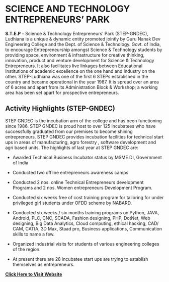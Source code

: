 # SCIENCE AND TECHNOLOGY ENTREPRENEURS’ PARK

**S.T.E.P** - Science & Technology Entrepreneurs’ Park (STEP-GNDEC), Ludhiana is a unique & dynamic entity promoted jointly by Guru Nanak Dev Engineering College and the Dept. of Science & Technology. Govt. of India, to encourage Entrepreneurship amongst Science & Technology students by providing space, environment & infrastructure for creative thinking, innovation, product and venture development for Science & Technology Entrepreneurs. It also facilitates live linkages between Educational Institutions of academic excellence on the one hand and Industry on the other. STEP-Ludhiana was one of the first 6 STEPs established in the country and became operational in the year 1987. It is spread over an area of 6 acres and apart from its Administration Block & Workshop; a working area has been set apart for prospective entrepreneurs.

## Activity Highlights (STEP-GNDEC)

STEP GNDEC is the incubation arm of the college and has been functioning since 1986. STEP GNDEC is proud host to over 125 incubatees who have successfully graduated from our premises to become shining entrepreneurs. STEP GNDEC provides incubation facilities for technical start ups in areas of manufacturing, agro forestry , software development and agri based units. The highlights of last year at STEP GNDEC are:

- Awarded Technical Business Incubator status by MSME DI, Government of India

- Conducted two offline entrepreneurs awareness camps
- Conducted 2 nos. online Technical Entrepreneurs development Programs and 2 nos. Women entrepreneurs Development Program.
- Conducted six weeks free of cost training program for tailoring for under privileged girl students under OFDD scheme by NABARD.
- Conducted six weeks / six months training programs on Python, JAVA, Android, PLC, CNC, SCADA, Fashion designing, PHP, DotNet, Web designing, Big Data Analytics, Cloud computing, ethical hacking, CAD/ CAM, CATIA, 3D Max, Staad pro, Business applications, Communication skills to name a few.
- Organized industrial visits for students of various engineering colleges of the region.
- At present there are 28 incubatee start ups are trying to establish themselves as entrepreneurs.

**[Click Here to Visit Website](http://stepgndec.com/)**
